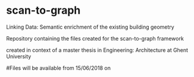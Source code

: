 # scan-to-graph
Linking Data: Semantic enrichment of the existing building geometry

Repository containing the files created for the scan-to-graph framework 

created in context of a master thesis in Engineering: Architecture at Ghent University 

#Files will be available from 15/06/2018 on
